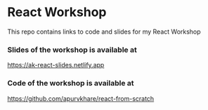 # React Workshop
This repo contains links to code and slides for my React Workshop

### Slides of the workshop is available at

https://ak-react-slides.netlify.app

### Code of the workshop is available at

https://github.com/apurvkhare/react-from-scratch
